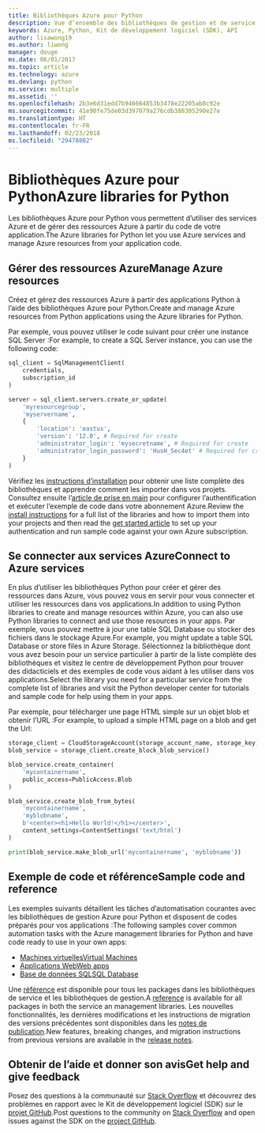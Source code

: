 ```yaml
---
title: Bibliothèques Azure pour Python
description: Vue d’ensemble des bibliothèques de gestion et de service Azure pour Python
keywords: Azure, Python, Kit de développement logiciel (SDK), API
author: lisawong19
ms.author: liwong
manager: douge
ms.date: 06/01/2017
ms.topic: article
ms.technology: azure
ms.devlang: python
ms.service: multiple
ms.assetid: ''
ms.openlocfilehash: 2b3e6d31edd7b946664853b3478e22205ab8c92e
ms.sourcegitcommit: 41e90fe75de03d397079a276cdb388305290e27e
ms.translationtype: HT
ms.contentlocale: fr-FR
ms.lasthandoff: 02/23/2018
ms.locfileid: "29478802"
---
```

# <a name="azure-libraries-for-python"></a><span data-ttu-id="126f9-104">Bibliothèques Azure pour Python</span><span class="sxs-lookup"><span data-stu-id="126f9-104">Azure libraries for Python</span></span>

<span data-ttu-id="126f9-105">Les bibliothèques Azure pour Python vous permettent d’utiliser des services Azure et de gérer des ressources Azure à partir du code de votre application.</span><span class="sxs-lookup"><span data-stu-id="126f9-105">The Azure libraries for Python let you use Azure services and manage Azure resources from your application code.</span></span> 

## <a name="manage-azure-resources"></a><span data-ttu-id="126f9-106">Gérer des ressources Azure</span><span class="sxs-lookup"><span data-stu-id="126f9-106">Manage Azure resources</span></span>

<span data-ttu-id="126f9-107">Créez et gérez des ressources Azure à partir des applications Python à l’aide des bibliothèques Azure pour Python.</span><span class="sxs-lookup"><span data-stu-id="126f9-107">Create and manage Azure resources from Python applications using the Azure libraries for Python.</span></span>

<span data-ttu-id="126f9-108">Par exemple, vous pouvez utiliser le code suivant pour créer une instance SQL Server :</span><span class="sxs-lookup"><span data-stu-id="126f9-108">For example, to create a SQL Server instance, you can use the following code:</span></span>

```python
sql_client = SqlManagementClient(
    credentials,
    subscription_id
)

server = sql_client.servers.create_or_update(
    'myresourcegroup',
    'myservername',
    {
        'location': 'eastus',
        'version': '12.0', # Required for create
        'administrator_login': 'mysecretname', # Required for create
        'administrator_login_password': 'HusH_Sec4et' # Required for create
    }
)
```

<span data-ttu-id="126f9-109">Vérifiez les [instructions d’installation](python-sdk-azure-install.md) pour obtenir une liste complète des bibliothèques et apprendre comment les importer dans vos projets. Consultez ensuite l’[article de prise en main](python-sdk-azure-get-started.yml) pour configurer l’authentification et exécuter l’exemple de code dans votre abonnement Azure.</span><span class="sxs-lookup"><span data-stu-id="126f9-109">Review the [install instructions](python-sdk-azure-install.md) for a full list of the libraries and how to import them into your projects and then read the [get started article](python-sdk-azure-get-started.yml) to set up your authentication and run sample code against your own Azure subscription.</span></span>

## <a name="connect-to-azure-services"></a><span data-ttu-id="126f9-110">Se connecter aux services Azure</span><span class="sxs-lookup"><span data-stu-id="126f9-110">Connect to Azure services</span></span>

<span data-ttu-id="126f9-111">En plus d’utiliser les bibliothèques Python pour créer et gérer des ressources dans Azure, vous pouvez vous en servir pour vous connecter et utiliser les ressources dans vos applications.</span><span class="sxs-lookup"><span data-stu-id="126f9-111">In addition to using Python libraries to create and manage resources within Azure, you can also use Python libraries to connect and use those resources in your apps.</span></span> <span data-ttu-id="126f9-112">Par exemple, vous pouvez mettre à jour une table SQL Database ou stocker des fichiers dans le stockage Azure.</span><span class="sxs-lookup"><span data-stu-id="126f9-112">For example, you might update a table SQL Database or store files in Azure Storage.</span></span> <span data-ttu-id="126f9-113">Sélectionnez la bibliothèque dont vous avez besoin pour un service particulier à partir de la liste complète des bibliothèques et visitez le centre de développement Python pour trouver des didacticiels et des exemples de code vous aidant à les utiliser dans vos applications.</span><span class="sxs-lookup"><span data-stu-id="126f9-113">Select the library you need for a particular service from the complete list of libraries and visit the Python developer center for tutorials and sample code for help using them in your apps.</span></span>

<span data-ttu-id="126f9-114">Par exemple, pour télécharger une page HTML simple sur un objet blob et obtenir l’URL :</span><span class="sxs-lookup"><span data-stu-id="126f9-114">For example, to upload a simple HTML page on a blob and get the Url:</span></span>

```python
storage_client = CloudStorageAccount(storage_account_name, storage_key)
blob_service = storage_client.create_block_blob_service()

blob_service.create_container(
    'mycontainername',
    public_access=PublicAccess.Blob
)

blob_service.create_blob_from_bytes(
    'mycontainername',
    'myblobname',
    b'<center><h1>Hello World!</h1></center>',
    content_settings=ContentSettings('text/html')
)

print(blob_service.make_blob_url('mycontainername', 'myblobname'))
```

## <a name="sample-code-and-reference"></a><span data-ttu-id="126f9-115">Exemple de code et référence</span><span class="sxs-lookup"><span data-stu-id="126f9-115">Sample code and reference</span></span>
<span data-ttu-id="126f9-116">Les exemples suivants détaillent les tâches d’automatisation courantes avec les bibliothèques de gestion Azure pour Python et disposent de codes préparés pour vos applications :</span><span class="sxs-lookup"><span data-stu-id="126f9-116">The following samples cover common automation tasks with the Azure management libraries for Python and have code ready to use in your own apps:</span></span>
- [<span data-ttu-id="126f9-117">Machines virtuelles</span><span class="sxs-lookup"><span data-stu-id="126f9-117">Virtual Machines</span></span>](python-sdk-azure-virtual-machine-samples.md)
- [<span data-ttu-id="126f9-118">Applications Web</span><span class="sxs-lookup"><span data-stu-id="126f9-118">Web apps</span></span>](python-sdk-azure-web-apps-samples.md)
- [<span data-ttu-id="126f9-119">Base de données SQL</span><span class="sxs-lookup"><span data-stu-id="126f9-119">SQL Database</span></span>](python-sdk-azure-sql-database-samples.md)

<span data-ttu-id="126f9-120">Une [référence](/python/api/overview/azure) est disponible pour tous les packages dans les bibliothèques de service et les bibliothèques de gestion.</span><span class="sxs-lookup"><span data-stu-id="126f9-120">A [reference](/python/api/overview/azure) is available for all packages in both the service an management libraries.</span></span> <span data-ttu-id="126f9-121">Les nouvelles fonctionnalités, les dernières modifications et les instructions de migration des versions précédentes sont disponibles dans les [notes de publication](python-sdk-azure-release-notes.md).</span><span class="sxs-lookup"><span data-stu-id="126f9-121">New features, breaking changes, and migration instructions from previous versions are available in the [release notes](python-sdk-azure-release-notes.md).</span></span> 

## <a name="get-help-and-give-feedback"></a><span data-ttu-id="126f9-122">Obtenir de l’aide et donner son avis</span><span class="sxs-lookup"><span data-stu-id="126f9-122">Get help and give feedback</span></span>

<span data-ttu-id="126f9-123">Posez des questions à la communauté sur [Stack Overflow](http://stackoverflow.com/questions/tagged/azure-sdk-python) et découvrez des problèmes en rapport avec le Kit de développement logiciel (SDK) sur le [projet GitHub](https://github.com/Azure/azure-sdk-for-python).</span><span class="sxs-lookup"><span data-stu-id="126f9-123">Post questions to the community on [Stack Overflow](http://stackoverflow.com/questions/tagged/azure-sdk-python) and open issues against the SDK on the [project GitHub](https://github.com/Azure/azure-sdk-for-python).</span></span>
